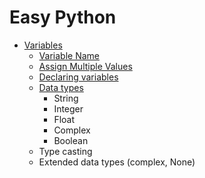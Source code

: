 # Easy Python

- [Variables](https://github.com/gaybullayevumid/easy-python-uz/blob/main/01-Variables/variables.md#variables)
    - [Variable Name](https://github.com/gaybullayevumid/easy-python-uz/blob/main/01-Variables/variable-name.md#variable-names)
    - [Assign Multiple Values](https://github.com/gaybullayevumid/easy-python-uz/blob/main/01-Variables/assign-multiple-values.md#assign-multiple-values)
    - [Declaring variables](https://github.com/gaybullayevumid/easy-python-uz/tree/main/01-Variables%20and%20Data%20Types#declaring-variables)
    - [Data types]()
      - String
      - Integer
      - Float
      - Complex
      - Boolean
    - Type casting
    - Extended data types (complex, None)